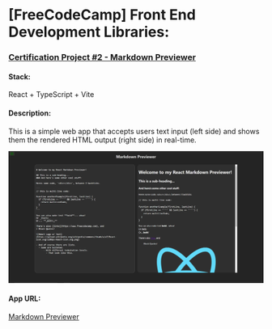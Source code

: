 # [FreeCodeCamp] Front End Development Libraries:
### [Certification Project #2 - Markdown Previewer](https://www.freecodecamp.org/learn/front-end-development-libraries/front-end-development-libraries-projects/build-a-markdown-previewer)

#### Stack:
React + TypeScript + Vite

#### Description:
This is a simple web app that accepts users text input (left side) and shows them the rendered HTML output (right side) in real-time.

![alt text](https://github.com/RhythmP09/FCC-markdown-previewer/blob/master/demo.png)

#### App URL:
[Markdown Previewer](https://cert-proj2-mp.netlify.app/)
